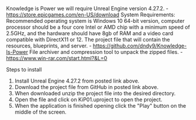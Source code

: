 Knowledge is Power we will require Unreal Engine version 4.27.2. - https://store.epicgames.com/en-US/download
System Requirements: Recommended operating system is Windows 10 64-bit version,  computer processor should be a four core Intel or AMD chip with a minimum speed of 2.5GHz, and the hardware should have 8gb of RAM and a video card compatible with DirectX11 or 12.
The project file that will contain the resources, blueprints, and server.  - https://github.com/dndy9/Knowledge-Is-Power
File archiver and compression tool to unpack the zipped files. - https://www.win-rar.com/start.html?&L=0


Steps to install 

1. Install Unreal Engine 4.27.2 from posted link above. 
2. Download the project file from GitHub in posted link above. 
3. When downloaded unzip the project file into the desired directory.
4. Open the file and click on KiP01.uproject to open the project. 
5. When the application is finished opening click the "Play" button on the middle of the screen. 


